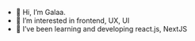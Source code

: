 - 👋 Hi, I’m Galaa.
- 👀 I’m interested in frontend, UX, UI
- 🌱 I’ve been learning and developing react.js, NextJS
